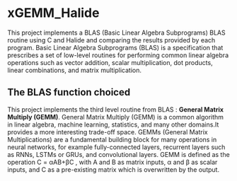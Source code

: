 # xGEMM_Halide

This project implements a BLAS (Basic Linear Algebra Subprograms) BLAS routine using C and Halide and comparing the results provided by each program.
Basic Linear Algebra Subprograms (BLAS) is a specification that prescribes a set of low-level routines for performing common linear algebra operations such as vector addition, scalar multiplication, dot products, linear combinations, and matrix multiplication.

## The BLAS function choiced
This project implements the third level routine from BLAS : **General Matrix Multiply (GEMM)**.
General Matrix Multiply (GEMM) is a common algorithm in linear algebra, machine learning, statistics, and many other domains.It provides a more interesting trade-off space. GEMMs (General Matrix Multiplications) are a fundamental building block for many operations in neural networks, for example fully-connected layers, recurrent layers such as RNNs, LSTMs or GRUs, and convolutional layers.
GEMM is defined as the operation C = αAB+βC , with A and B as matrix inputs, α and β as scalar inputs, and C as a pre-existing matrix which is overwritten by the output.


